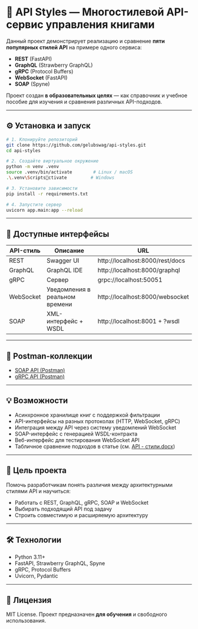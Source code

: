 # 📘 API Styles — Многостилевой API-сервис управления книгами

Данный проект демонстрирует реализацию и сравнение **пяти популярных стилей API** на примере одного сервиса:

- **REST** (FastAPI)
- **GraphQL** (Strawberry GraphQL)
- **gRPC** (Protocol Buffers)
- **WebSocket** (FastAPI)
- **SOAP** (Spyne)

Проект создан **в образовательных целях** — как справочник и учебное пособие для изучения и сравнения различных API-подходов.

---

## ⚙️ Установка и запуск

```bash
# 1. Клонируйте репозиторий
git clone https://github.com/gelubswag/api-styles.git
cd api-styles

# 2. Создайте виртуальное окружение
python -m venv .venv
source .venv/bin/activate        # Linux / macOS
.\.venv\Scriptsctivate         # Windows

# 3. Установите зависимости
pip install -r requirements.txt

# 4. Запустите сервер
uvicorn app.main:app --reload
```

---

## 🔌 Доступные интерфейсы

| API-стиль  | Описание                       | URL                                      |
|------------|--------------------------------|------------------------------------------|
| REST       | Swagger UI                     | http://localhost:8000/rest/docs          |
| GraphQL    | GraphQL IDE                    | http://localhost:8000/graphql            |
| gRPC       | Сервер                         | grpc://localhost:50051                   |
| WebSocket  | Уведомления в реальном времени | http://localhost:8000/websocket          |
| SOAP       | XML-интерфейс + WSDL           | http://localhost:8001 + ?wsdl            |

---

## 🧪 Postman-коллекции

- [SOAP API (Postman)](https://www.postman.com/gelub/api-styles/collection/cr2ys54/soap-api?action=share&source=copy-link&creator=39887451)
- [gRPC API (Postman)](https://www.postman.com/gelub/api-styles/collection/6894ee431a70e08ff3d2561e?action=share&source=copy-link&creator=39887451)

---

## 💡 Возможности

- Асинхронное хранилище книг с поддержкой фильтрации
- API-интерфейсы на разных протоколах (HTTP, WebSocket, gRPC)
- Интеграция между API через систему уведомлений WebSocket
- SOAP-интерфейс с генерацией WSDL-контракта
- Веб-интерфейс для тестирования WebSocket API
- Табличное сравнение подходов в статье (см. [API - стили.docx](https://github.com/user-attachments/files/21673932/API.-.docx))

---

## 🎯 Цель проекта

Помочь разработчикам понять различия между архитектурными стилями API и научиться:

- Работать с REST, GraphQL, gRPC, SOAP и WebSocket
- Выбирать подходящий API под задачу
- Строить совместимую и расширяемую архитектуру

---

## 🛠 Технологии

- Python 3.11+
- FastAPI, Strawberry GraphQL, Spyne
- gRPC, Protocol Buffers
- Uvicorn, Pydantic

---

## 🧾 Лицензия

MIT License. Проект предназначен **для обучения** и свободного использования.
